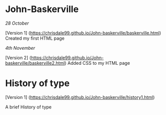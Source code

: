 # John-Baskerville

*28 October*

[Version 1] (https://chrisdale99.github.io/John-baskerville/baskerville.html)
Created my first HTML page

*4th November*

[Version 2] (https://chrisdale99.github.io/John-baskerville/baskerville2.html)
Added CSS to my HTML page

# History of type

[Version 1] (https://chrisdale99.github.io/John-baskerville/history1.html)

A brief History of type
